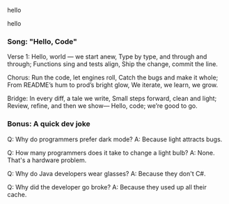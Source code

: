 
hello

hello

### Song: "Hello, Code"

Verse 1:
Hello, world — we start anew,
Type by type, and through and through;
Functions sing and tests align,
Ship the change, commit the line.

Chorus:
Run the code, let engines roll,
Catch the bugs and make it whole;
From README’s hum to prod’s bright glow,
We iterate, we learn, we grow.

Bridge:
In every diff, a tale we write,
Small steps forward, clean and light;
Review, refine, and then we show—
Hello, code; we’re good to go.


### Bonus: A quick dev joke

Q: Why do programmers prefer dark mode?
A: Because light attracts bugs.

Q: How many programmers does it take to change a light bulb?
A: None. That's a hardware problem.

Q: Why do Java developers wear glasses?
A: Because they don't C#.

Q: Why did the developer go broke?
A: Because they used up all their cache.


